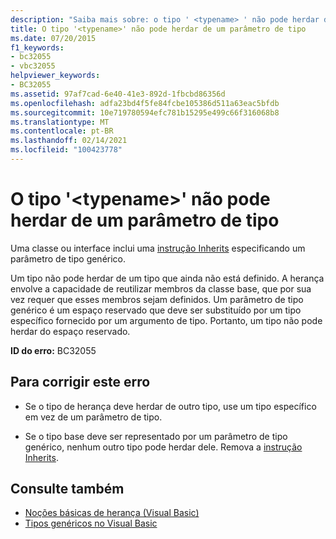 ```yaml
---
description: "Saiba mais sobre: o tipo ' <typename> ' não pode herdar de um parâmetro de tipo"
title: O tipo '<typename>' não pode herdar de um parâmetro de tipo
ms.date: 07/20/2015
f1_keywords:
- bc32055
- vbc32055
helpviewer_keywords:
- BC32055
ms.assetid: 97af7cad-6e40-41e3-892d-1fbcbd86356d
ms.openlocfilehash: adfa23bd4f5fe84fcbe105386d511a63eac5bfdb
ms.sourcegitcommit: 10e719780594efc781b15295e499c66f316068b8
ms.translationtype: MT
ms.contentlocale: pt-BR
ms.lasthandoff: 02/14/2021
ms.locfileid: "100423778"
---
```

# <a name="type-typename-cannot-inherit-from-a-type-parameter"></a>O tipo '\<typename>' não pode herdar de um parâmetro de tipo

Uma classe ou interface inclui uma [instrução Inherits](../language-reference/statements/inherits-statement.md) especificando um parâmetro de tipo genérico.  
  
 Um tipo não pode herdar de um tipo que ainda não está definido. A herança envolve a capacidade de reutilizar membros da classe base, que por sua vez requer que esses membros sejam definidos. Um parâmetro de tipo genérico é um espaço reservado que deve ser substituído por um tipo específico fornecido por um argumento de tipo. Portanto, um tipo não pode herdar do espaço reservado.  
  
 **ID do erro:** BC32055  
  
## <a name="to-correct-this-error"></a>Para corrigir este erro  
  
- Se o tipo de herança deve herdar de outro tipo, use um tipo específico em vez de um parâmetro de tipo.  
  
- Se o tipo base deve ser representado por um parâmetro de tipo genérico, nenhum outro tipo pode herdar dele. Remova a [instrução Inherits](../language-reference/statements/inherits-statement.md).  
  
## <a name="see-also"></a>Consulte também

- [Noções básicas de herança (Visual Basic)](../programming-guide/language-features/objects-and-classes/inheritance-basics.md)
- [Tipos genéricos no Visual Basic](../programming-guide/language-features/data-types/generic-types.md)
